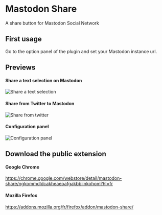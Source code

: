 # Mastodon Share
A share button for Mastodon Social Network

## First usage
Go to the option panel of the plugin and set your Mastodon instance url.

## Previews

#### Share a text selection on Mastodon
![Share a text selection](captures/share-selection-feature.png)

#### Share from Twitter to Mastodon

![Share from twitter](captures/share-from-twitter-feature.png)

#### Configuration panel
![Configuration panel](captures/settings.png)


## Download the public extension

#### Google Chrome
https://chrome.google.com/webstore/detail/mastodon-share/ngkommdldcakheaeoafgakbbiinkohom?hl=fr

#### Mozilla Firefox
https://addons.mozilla.org/fr/firefox/addon/mastodon-share/




